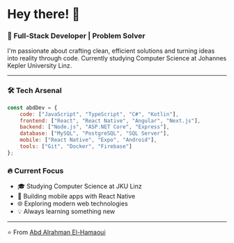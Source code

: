 # Hey there! 👋

### 🚀 Full-Stack Developer | Problem Solver 

I'm passionate about crafting clean, efficient solutions and turning ideas into reality through code. Currently studying Computer Science at Johannes Kepler University Linz.

---

### 🛠️ Tech Arsenal

```javascript
const abdDev = {
    code: ["JavaScript", "TypeScript", "C#", "Kotlin"],
    frontend: ["React", "React Native", "Angular", "Next.js"],
    backend: ["Node.js", "ASP.NET Core", "Express"],
    database: ["MySQL", "PostgreSQL", "SQL Server"],
    mobile: ["React Native", "Expo", "Android"],
    tools: ["Git", "Docker", "Firebase"]
};
```

### 🔥 Current Focus
- 🎓 Studying Computer Science at JKU Linz
- 📱 Building mobile apps with React Native
- 🌐 Exploring modern web technologies
- 💡 Always learning something new

---
⭐️ From [Abd Alrahman El-Hamaoui](https://github.com/karlof002)
